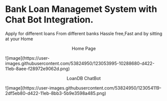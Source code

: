 # Bank Loan Managemet System with Chat Bot Integration.

Apply for different loans From different banks Hassle free,Fast and by sitting at your Home 



<p align="center">
    Home Page
</p>
![image](https://user-images.githubusercontent.com/53824950/123053995-10288680-d422-11eb-8aee-f28972e9062d.png)


<p align="center">
    LoanDB ChatBot
</p>
![image](https://user-images.githubusercontent.com/53824950/123054119-2df5eb80-d422-11eb-8bb3-5b9e3598a485.png)

